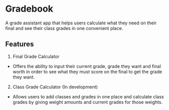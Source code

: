# Gradebook

A grade assistant app that helps users calculate what they need on their final and see their class grades in one convenient place.

## Features
1. Final Grade Calculator
- Offers the ability to input their current grade, grade they want and final worth in order to see what they must score on the final to get the grade they want.

2. Class Grade Calculator (In development)
- Allows users to add classes and grades in one place and calculate class grades by giving weight amounts and current grades for those weights.
